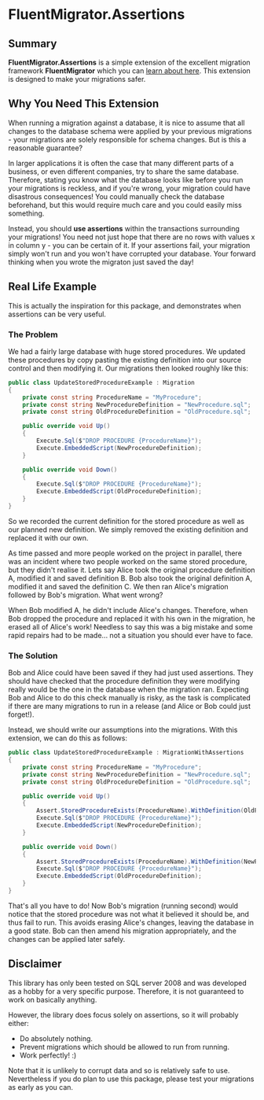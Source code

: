 FluentMigrator.Assertions
======================

Summary
-------

**FluentMigrator.Assertions** is a simple extension of the excellent migration framework **FluentMigrator** which you can [learn about here](https://github.com/schambers/fluentmigrator). This extension is designed to make your migrations safer.

Why You Need This Extension
---------------------------

When running a migration against a database, it is nice to assume that all changes to the database schema were applied by your previous migrations - your migrations are solely responsible for schema changes. But is this a reasonable guarantee?

In larger applications it is often the case that many different parts of a business, or even different companies, try to share the same database. Therefore, stating you know what the database looks like before you run your migrations is reckless, and if you're wrong, your migration could have disastrous consequences! You could manually check the database beforehand, but this would require much care and you could easily miss something.

Instead, you should **use assertions** within the transactions surrounding your migrations! You need not just hope that there are no rows with values x in column y - you can be certain of it. If your assertions fail, your migration simply won't run and you won't have corrupted your database. Your forward thinking when you wrote the migraton just saved the day!

Real Life Example
-----------------

This is actually the inspiration for this package, and demonstrates when assertions can be very useful.

### The Problem

We had a fairly large database with huge stored procedures. We updated these procedures by copy pasting the existing definition into our source control and then modifying it. Our migrations then looked roughly like this:
```c#
public class UpdateStoredProcedureExample : Migration
{
    private const string ProcedureName = "MyProcedure";
    private const string NewProcedureDefinition = "NewProcedure.sql";
    private const string OldProcedureDefinition = "OldProcedure.sql";

    public override void Up()
    {
        Execute.Sql($"DROP PROCEDURE {ProcedureName}");
        Execute.EmbeddedScript(NewProcedureDefinition);
    }

    public override void Down()
    {
        Execute.Sql($"DROP PROCEDURE {ProcedureName}");
        Execute.EmbeddedScript(OldProcedureDefinition);
    }
}
```
So we recorded the current definition for the stored procedure as well as our planned new definition. We simply removed the existing definition and replaced it with our own.

As time passed and more people worked on the project in parallel, there was an incident where two people worked on the same stored procedure, but they didn't realise it. Lets say Alice took the original procedure definition A, modified it and saved definition B. Bob also took the original definition A, modified it and saved the definition C. We then ran Alice's migration followed by Bob's migration. What went wrong?

When Bob modified A, he didn't include Alice's changes. Therefore, when Bob dropped the procedure and replaced it with his own in the migration, he erased all of Alice's work! Needless to say this was a big mistake and some rapid repairs had to be made... not a situation you should ever have to face.

### The Solution

Bob and Alice could have been saved if they had just used assertions. They should have checked that the procedure definition they were modifying really would be the one in the database when the migration ran. Expecting Bob and Alice to do this check manually is risky, as the task is complicated if there are many migrations to run in a release (and Alice or Bob could just forget!).

Instead, we should write our assumptions into the migrations. With this extension, we can do this as follows:
```c#
public class UpdateStoredProcedureExample : MigrationWithAssertions
{
    private const string ProcedureName = "MyProcedure";
    private const string NewProcedureDefinition = "NewProcedure.sql";
    private const string OldProcedureDefinition = "OldProcedure.sql";

    public override void Up()
    {
        Assert.StoredProcedureExists(ProcedureName).WithDefinition(OldProcedureDefinition);
        Execute.Sql($"DROP PROCEDURE {ProcedureName}");
        Execute.EmbeddedScript(NewProcedureDefinition);
    }

    public override void Down()
    {
        Assert.StoredProcedureExists(ProcedureName).WithDefinition(NewProcedureDefinition);
        Execute.Sql($"DROP PROCEDURE {ProcedureName}");
        Execute.EmbeddedScript(OldProcedureDefinition);
    }
}
```
That's all you have to do! Now Bob's migration (running second) would notice that the stored procedure was not what it believed it should be, and thus fail to run. This avoids erasing Alice's changes, leaving the database in a good state. Bob can then amend his migration appropriately, and the changes can be applied later safely.

Disclaimer
----------

This library has only been tested on SQL server 2008 and was developed as a hobby for a very specific purpose. Therefore, it is not guaranteed to work on basically anything.

However, the library does focus solely on assertions, so it will probably either:
* Do absolutely nothing.
* Prevent migrations which should be allowed to run from running.
* Work perfectly! :)

Note that it is unlikely to corrupt data and so is relatively safe to use. Nevertheless if you do plan to use this package, please test your migrations as early as you can.
